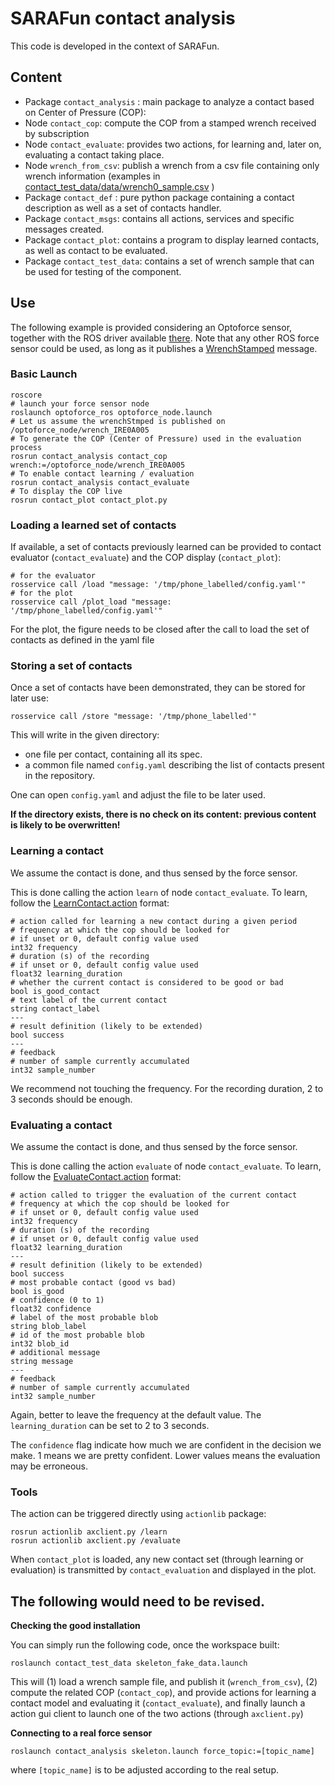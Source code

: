 # SARAFun contact analysis

This code is developed in the context of SARAFun.

## Content
* Package `contact_analysis` : main package to analyze a contact based on Center of Pressure (COP):
 * Node `contact_cop`: compute the COP from a stamped wrench received by subscription
 * Node `contact_evaluate`: provides two actions, for learning and, later on, evaluating a contact taking place.
 * Node `wrench_from_csv`: publish a wrench from a csv file containing only wrench information (examples in [contact_test_data/data/wrench0_sample.csv](contact_test_data/data/wrench0_sample.csv) )
* Package `contact_def` :  pure python package containing a contact description as well as a set of contacts handler.
* Package `contact_msgs`: contains all actions, services and specific messages created.
* Package `contact_plot`: contains a program to display learned contacts, as well as contact to be evaluated.
* Package `contact_test_data`: contains a set of wrench sample that can be used for testing of the component.

## Use

The following example is provided considering an Optoforce sensor, together with the ROS driver available [there](https://github.com/tecnalia-medical-robotics/optoforce_ros).
Note that any other ROS force sensor could be used, as long as it publishes a [WrenchStamped][wrench_stamped_url] message.

[wrench_stamped_url]: http://docs.ros.org/api/geometry_msgs/html/msg/WrenchStamped.html

### Basic Launch
```
roscore
# launch your force sensor node
roslaunch optoforce_ros optoforce_node.launch
# Let us assume the wrenchStmped is published on /optoforce_node/wrench_IRE0A005
# To generate the COP (Center of Pressure) used in the evaluation process
rosrun contact_analysis contact_cop wrench:=/optoforce_node/wrench_IRE0A005
# To enable contact learning / evaluation
rosrun contact_analysis contact_evaluate
# To display the COP live
rosrun contact_plot contact_plot.py
```

### Loading a learned set of contacts
If available, a set of contacts previously learned can be provided to contact evaluator (`contact_evaluate`) and the COP display (`contact_plot`):

```
# for the evaluator
rosservice call /load "message: '/tmp/phone_labelled/config.yaml'"
# for the plot
rosservice call /plot_load "message: '/tmp/phone_labelled/config.yaml'"
```
For the plot, the figure needs to be closed after the call to load the set of contacts as defined in the yaml file

### Storing a set of contacts
Once a set of contacts have been demonstrated, they can be stored for later use:
```
rosservice call /store "message: '/tmp/phone_labelled'"
```
This will write in the given directory:
* one file per contact, containing all its spec.
* a common file named `config.yaml` describing the list of contacts present in the repository.

One can open `config.yaml` and adjust the file to be later used.

__If the directory exists, there is no check on its content: previous content is likely to be overwritten!__

### Learning a contact
We assume the contact is done, and thus sensed by the force sensor.

This is done calling the action `learn` of node `contact_evaluate`.
To learn, follow the [LearnContact.action][learn_action] format:
```
# action called for learning a new contact during a given period
# frequency at which the cop should be looked for
# if unset or 0, default config value used
int32 frequency
# duration (s) of the recording
# if unset or 0, default config value used
float32 learning_duration
# whether the current contact is considered to be good or bad
bool is_good_contact
# text label of the current contact
string contact_label
---
# result definition (likely to be extended)
bool success
---
# feedback
# number of sample currently accumulated
int32 sample_number
```
We recommend not touching the frequency.
For the recording duration, 2 to 3 seconds should be enough.

[learn_action]: contact_msgs/action/LearnContact.action

### Evaluating a contact

We assume the contact is done, and thus sensed by the force sensor.

This is done calling the action `evaluate` of node `contact_evaluate`.
To learn, follow the [EvaluateContact.action][evaluate_action] format:
```
# action called to trigger the evaluation of the current contact
# frequency at which the cop should be looked for
# if unset or 0, default config value used
int32 frequency
# duration (s) of the recording
# if unset or 0, default config value used
float32 learning_duration
---
# result definition (likely to be extended)
bool success
# most probable contact (good vs bad)
bool is_good
# confidence (0 to 1)
float32 confidence
# label of the most probable blob
string blob_label
# id of the most probable blob
int32 blob_id
# additional message
string message
---
# feedback
# number of sample currently accumulated
int32 sample_number
```
Again, better to leave the frequency at the default value.
The `learning_duration` can be set to 2 to 3 seconds.

The `confidence` flag indicate how much we are confident in the decision we make.
1 means we are pretty confident.
Lower values means the evaluation may be erroneous.

[evaluate_action]: contact_msgs/action/EvaluateContact.action

### Tools
The action can be triggered directly using `actionlib` package:
```
rosrun actionlib axclient.py /learn
rosrun actionlib axclient.py /evaluate

```

When `contact_plot` is loaded, any new contact set (through learning or evaluation) is transmitted by `contact_evaluation` and displayed in the plot.


## The following would need to be revised.

**Checking the good installation**

You can simply run the following code, once the workspace built:

```
roslaunch contact_test_data skeleton_fake_data.launch
```
This will (1) load a wrench sample file, and publish it (`wrench_from_csv`), (2) compute the related COP (`contact_cop`), and provide actions for learning a contact model and evaluating it (`contact_evaluate`), and finally launch a action gui client to launch one of the two actions (through `axclient.py`)

**Connecting to a real force sensor**

```
roslaunch contact_analysis skeleton.launch force_topic:=[topic_name]
```
where `[topic_name]` is to be adjusted according to the real setup.
